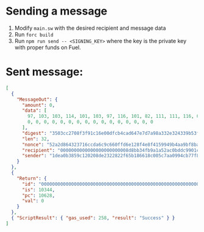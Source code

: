 # Sending a message

1. Modify `main.sw` with the desired recipient and message data
2. Run `forc build`
3. Run `npm run send -- <SIGNING_KEY>` where the key is the private key with proper funds on Fuel.

# Sent message:

```json
[
  {
    "MessageOut": {
      "amount": 0,
      "data": [
        97, 103, 103, 114, 101, 103, 97, 116, 101, 82, 111, 111, 116, 0, 0, 0,
        0, 0, 0, 0, 0, 0, 0, 0, 0, 0, 0, 0, 0, 0, 0, 0
      ],
      "digest": "3503cc2708f3f91c16e00dfcb4cad647e7d7a98a332e324339b53ffcd6133901",
      "len": 32,
      "nonce": "52a2d864323716ccda6c9c660ffd6e128f4e8f4159949b4aa9bf8bacdf0c3f82",
      "recipient": "0000000000000000000000008d8bb34fb9a1a52ac0bddc9901c5c7b5e7347d05",
      "sender": "1dea0b3859c120208de2322822f65b186618c005c7aa0994cb77f85269b4e680"
    }
  },
  {
    "Return": {
      "id": "0000000000000000000000000000000000000000000000000000000000000000",
      "is": 10344,
      "pc": 10628,
      "val": 0
    }
  },
  { "ScriptResult": { "gas_used": 258, "result": "Success" } }
]
```